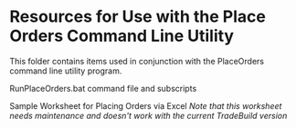 # Resources for Use with the Place Orders Command Line Utility

This folder contains items used in conjunction with the PlaceOrders command
line utility program.

RunPlaceOrders.bat command file and subscripts

Sample Worksheet for Placing Orders via Excel
  _Note that this worksheet needs maintenance and doesn't work with the current TradeBuild version_




